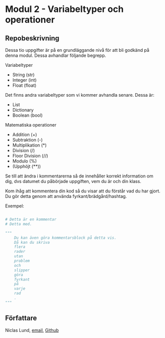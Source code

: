 # Modul 2 - Variabeltyper och operationer

## Repobeskrivning

Dessa tio uppgifter är på en grundläggande nivå för att bli godkänd på denna modul. Dessa avhandlar följande begrepp.

Variabeltyper

- String (str)
- Integer (int)
- Float (float)

Det finns andra variabeltyper som vi kommer avhandla senare. Dessa är:
- List
- Dictionary
- Boolean (bool)

Matematiska operationer
- Addition (+)
- Subtraktion (-)
- Multiplikation (*)
- Division (/)
- Floor Division (//)
- Modulo (%)
- (Upphöjt (**))

Se till att ändra i kommentarerna så de innehåller korrekt information om dig, dvs datumet du påbörjade uppgiften, vem du är och din klass.

Kom ihåg att kommentera din kod så du visar att du förstår vad du har gjort. Du gör detta genom att använda fyrkant/brädgård/hashtag.

Exempel: 
```python

# Detta är en kommentar
# Detta med.

"""
    Du kan även göra kommentarsblock på detta vis.
    Då kan du skriva
    flera
    rader
    utan
    problem
    och
    slipper
    göra
    fyrkant
    på
    varje
    rad
    .
"""
```

## Författare

Niclas Lund, [email](niclas.lund@ntig.se), [Github](https://github.com/ntinacklund)